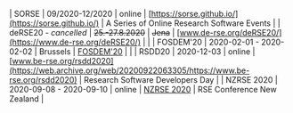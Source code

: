 | SORSE | 09/2020-12/2020 | online | [https://sorse.github.io/](https://sorse.github.io/) | A Series of Online Research Software Events |
| deRSE20 - _cancelled_ | ~~25.-27.8.2020~~ | ~~Jena~~ | [www.de-rse.org/deRSE20/](https://www.de-rse.org/deRSE20/) | |
| FOSDEM'20 | 2020-02-01 - 2020-02-02 | Brussels | [FOSDEM'20](https://archive.fosdem.org/2020/) | |
| RSDD20 | 2020-12-03 | online | [www.be-rse.org/rsdd2020](https://web.archive.org/web/20200922063305/https://www.be-rse.org/rsdd2020) | Research Software Developers Day |
| NZRSE 2020 | 2020-09-08 - 2020-09-10 | online | [NZRSE 2020](https://www.rseconference.nz/2020-nzrse-conference/) | RSE Conference New Zealand |
